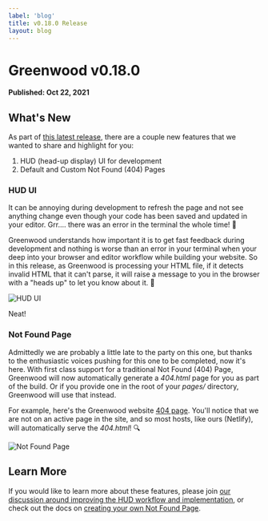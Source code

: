 ```yaml
---
label: 'blog'
title: v0.18.0 Release
layout: blog
---
```


# Greenwood v0.18.0

**Published: Oct 22, 2021**

## What's New
As part of [this latest release](https://github.com/ProjectEvergreen/greenwood/releases/tag/v0.18.0), there are a couple new features that we wanted to share and highlight for you:
1. HUD (head-up display) UI for development
1. Default and Custom Not Found (404) Pages

### HUD UI

It can be annoying during development to refresh the page and not see anything change even though your code has been saved and updated in your editor.  Grr.... there was an error in the terminal the whole time!  😤

Greenwood understands how important it is to get fast feedback during development and nothing is worse than an error in your terminal when your deep into your browser and editor workflow while building your website.  So in this release, as Greenwood is processing your HTML file, if it detects invalid HTML that it can't parse, it will raise a message to you in the browser with a "heads up" to let you know about it.  📣

![HUD UI](/assets/blog-images/hud.png)

Neat!

### Not Found Page

Admittedly we are probably a little late to the party on this one, but thanks to the enthusiastic voices pushing for this one to be completed, now it's here.  With first class support for a traditional Not Found (404) Page, Greenwood will now automatically generate a _404.html_ page for you as part of the build.  Or if you provide one in the root of your _pages/_ directory, Greenwood will use that instead.

For example, here's the Greenwood website [404 page](https://www.greenwoodjs.io/404.html).  You'll notice that we are not on an active page in the site, and so most hosts, like ours (Netlify), will automatically serve the _404.html_!  🔍

![Not Found Page](/assets/blog-images/not-found.png)

## Learn More

If you would like to learn more about these features, please join [our discussion around improving the HUD workflow and implementation](https://github.com/ProjectEvergreen/greenwood/discussions/631), or check out the docs on [creating your own Not Found Page](https://www.greenwoodjs.io/docs/layouts/#not-found-page).